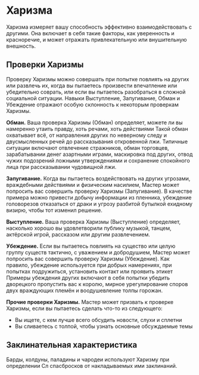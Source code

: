 # Харизма

Харизма измеряет вашу способность эффективно взаимодействовать с другими. Она включает в себя такие факторы, как уверенность и красноречие, и может отражать привлекательную или внушительную внешность.

## Проверки Харизмы

Проверку Харизмы можно совершать при попытке повлиять на других или развлечь их, когда вы пытаетесь произвести впечатление или убедительно соврать, или если вы пытаетесь разобраться в сложной социальной ситуации. Навыки Выступление, Запугивание, Обман и Убеждение отражают особую склонность к некоторым проверкам Харизмы.

**Обман.** Ваша проверка Харизмы (Обман) определяет, можете ли вы намеренно утаить правду, хоть речами, хоть действиями Такой обман охватывает всё, от направления других по неверному следу и двусмысленных речей до рассказывания откровенной лжи. Типичные ситуации включают отвлечение стражников, обман торговцев, зарабатывании денег азартными играми, маскировка под других, отвод чужих подозрений ложными утверждениями и сохранение спокойного лица при рассказывании чудовищной лжи.

**Запугивание.** Когда вы пытаетесь воздействовать на других угрозами, враждебными действиями и физическим насилием, Мастер может попросить вас совершить проверку Харизмы (Запугивание). В качестве примера можно привести добычу информации из пленника, убеждение головорезов отказаться от драки и угрозу разбитой бутылкой ехидному визирю, чтобы тот изменил решение.

**Выступление.** Ваша проверка Харизмы (Выступление) определяет, насколько хорошо вы удовлетворили публику музыкой, танцем, актёрской игрой, рассказом или другим развлечением.

**Убеждение.** Если вы пытаетесь повлиять на существо или целую группу существ тактично, с уважением и добродушием, Мастер может попросить вас совершить проверку Харизмы (Убеждение). Как правило, убеждение используется при добрых намерениях, при попытках подружиться, установить контакт или проявить этикет Примеры убеждения других включают в себя попытки убедить дворецкого пропустить вас к королю, мирное урегулирование споров двух враждующих племён и воодушевление толпы горожан.

**Прочие проверки Харизмы.** Мастер может призвать к проверке Харизмы, если вы пытаетесь сделать что-то из следующего:

* Вы ищете, с кем лучше всего обсудить новости, слухи и сплетни
* Вы сливаетесь с толпой, чтобы узнать основные обсуждаемые темы

## Заклинательная характеристика

Барды, колдуны, паладины и чародеи используют Харизму при определении Сл спасбросков от накладываемых ими заклинаний.